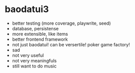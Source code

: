 # baodatui3

- better testing (more coverage, playwrite, seed)
- database, persistense
- more extensible, like items
- better frontend framework
- not just baodatui! can be versertile! poker game factory!
- sad
- not very useful
- not very meaningfuls
- still want to do music